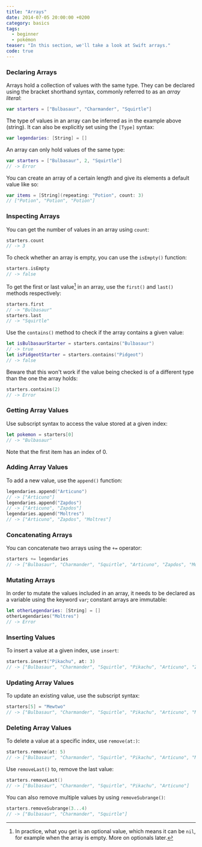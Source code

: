 ```yaml
---
title: "Arrays"
date: 2014-07-05 20:00:00 +0200
category: basics
tags:
  - beginner
  - pokémon
teaser: "In this section, we'll take a look at Swift arrays."
code: true
---
```


### Declaring Arrays

Arrays hold a collection of values with the same type. They can be declared using the bracket shorthand syntax, commonly referred to as an *array literal*:

~~~swift
var starters = ["Bulbasaur", "Charmander", "Squirtle"]
~~~

The type of values in an array can be inferred as in the example above (string).
It can also be explicitly set using the `[Type]` syntax:

~~~swift
var legendaries: [String] = []
~~~

An array can only hold values of the same type:

~~~swift
var starters = ["Bulbasaur", 2, "Squirtle"]
// -> Error
~~~

You can create an array of a certain length and give its elements a default value like so:

~~~swift
var items = [String](repeating: "Potion", count: 3)
// ["Potion", "Potion", "Potion"]
~~~

### Inspecting Arrays

You can get the number of values in an array using `count`:

~~~swift
starters.count
// -> 3
~~~

To check whether an array is empty, you can use the `isEmpty()` function:

~~~swift
starters.isEmpty
// -> false
~~~

To get the first or last value[^array1] in an array, use the `first()` and `last()` methods respectively:

~~~swift
starters.first
// -> "Bulbasaur"
starters.last
// -> "Squirtle"
~~~

Use the `contains()` method to check if the array contains a given value:

~~~swift
let isBulbasaurStarter = starters.contains("Bulbasaur")
// -> true
let isPidgeotStarter = starters.contains("Pidgeot")
// -> false
~~~

Beware that this won't work if the value being checked is of a different type than the one the array holds:

~~~swift
starters.contains(2)
// -> Error
~~~

### Getting Array Values

Use subscript syntax to access the value stored at a given index:

~~~swift
let pokemon = starters[0]
// -> "Bulbasaur"
~~~

Note that the first item has an index of 0.

### Adding Array Values

To add a new value, use the `append()` function:

~~~swift
legendaries.append("Articuno")
// -> ["Articuno"]
legendaries.append("Zapdos")
// -> ["Articuno", "Zapdos"]
legendaries.append("Moltres")
// -> ["Articuno", "Zapdos", "Moltres"]
~~~

### Concatenating Arrays

You can concatenate two arrays using the `+=` operator:

~~~swift
starters += legendaries
// -> ["Bulbasaur", "Charmander", "Squirtle", "Articuno", "Zapdos", "Moltres"]
~~~

### Mutating Arrays

In order to mutate the values included in an array, it needs to be declared as a variable using the
keyword `var`; constant arrays are immutable:

~~~swift
let otherLegendaries: [String] = []
otherLegendaries("Moltres")
// -> Error
~~~

### Inserting Values

To insert a value at a given index, use `insert`:

~~~swift
starters.insert("Pikachu", at: 3)
// -> ["Bulbasaur", "Charmander", "Squirtle", "Pikachu", "Articuno", "Zapdos", "Moltres"]
~~~

### Updating Array Values

To update an existing value, use the subscript syntax:

~~~swift
starters[5] = "Mewtwo"
// -> ["Bulbasaur", "Charmander", "Squirtle", "Pikachu", "Articuno", "Mewtwo", "Moltres"]
~~~

### Deleting Array Values

To delete a value at a specific index, use `remove(at:)`:

~~~swift
starters.remove(at: 5)
// -> ["Bulbasaur", "Charmander", "Squirtle", "Pikachu", "Articuno", "Moltres"]
~~~

Use `removeLast()` to, remove the last value:

~~~swift
starters.removeLast()
// -> ["Bulbasaur", "Charmander", "Squirtle", "Pikachu", "Articuno"]
~~~

You can also remove multiple values by using `removeSubrange()`:

~~~swift
starters.removeSubrange(3...4)
// -> ["Bulbasaur", "Charmander", "Squirtle"]
~~~

[^array1]: In practice, what you get is an optional value, which means it can be `nil`, for example when the array is empty. More on optionals later.
